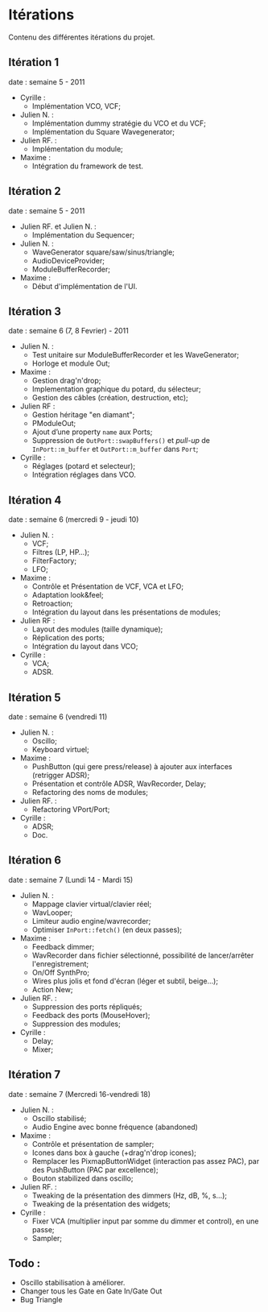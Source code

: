 Itérations
==========

Contenu des différentes itérations du projet.

Itération 1
-----------
date : semaine 5 - 2011

- Cyrille :
    - Implémentation VCO, VCF;
- Julien N. :
    - Implémentation dummy stratégie du VCO et du VCF;
    - Implémentation du Square Wavegenerator;
- Julien RF. :
    - Implémentation du module;
- Maxime :
    - Intégration du framework de test.

Itération 2
-----------
date : semaine 5 - 2011

- Julien RF. et Julien N. :
    - Implémentation du Sequencer;
- Julien N. :
    - WaveGenerator square/saw/sinus/triangle;
    - AudioDeviceProvider;
    - ModuleBufferRecorder;
- Maxime :
    - Début d'implémentation de l'UI.

Itération 3
-----------
date : semaine 6 (7, 8 Fevrier) - 2011

- Julien N. :
    - Test unitaire sur ModuleBufferRecorder et les WaveGenerator;
    - Horloge et module Out;
- Maxime :
    - Gestion drag'n'drop;
    - Implementation graphique du potard, du sélecteur;
    - Gestion des câbles (création, destruction, etc);
- Julien RF :
    - Gestion héritage "en diamant";
    - PModuleOut;
    - Ajout d’une property `name` aux Ports;
    - Suppression de `OutPort::swapBuffers()` et *pull-up* de `InPort::m_buffer` et `OutPort::m_buffer` dans `Port`;
- Cyrille :
    - Réglages (potard et selecteur);
    - Intégration réglages dans VCO.

Itération 4
-----------
date :  semaine 6 (mercredi 9 - jeudi 10)

- Julien N. :
    - VCF;
    - Filtres (LP, HP…);
    - FilterFactory;
    - LFO;
- Maxime :
    - Contrôle et Présentation de VCF, VCA et LFO;
    - Adaptation look&feel;
    - Retroaction;
    - Intégration du layout dans les présentations de modules;
- Julien RF :
    - Layout des modules (taille dynamique);
    - Réplication des ports;
    - Intégration du layout dans VCO;
- Cyrille :
    - VCA;
    - ADSR.

Itération 5
-----------
date :  semaine 6 (vendredi 11)

- Julien N. :
    - Oscillo;
    - Keyboard virtuel;
- Maxime :
    - PushButton (qui gere press/release) à ajouter aux interfaces (retrigger ADSR);
    - Présentation et contrôle ADSR, WavRecorder, Delay;
    - Refactoring des noms de modules;
- Julien RF. :
    - Refactoring VPort/Port;
- Cyrille :
    - ADSR;
    - Doc.

Itération 6
-----------
date :  semaine 7 (Lundi 14 - Mardi 15)

- Julien N. :
    - Mappage clavier virtual/clavier réel;
    - WavLooper;
    - Limiteur audio engine/wavrecorder;
    - Optimiser `InPort::fetch()` (en deux passes);
- Maxime :
    - Feedback dimmer;
    - WavRecorder dans fichier sélectionné, possibilité de lancer/arrêter l'enregistrement;
    - On/Off SynthPro;
    - Wires plus jolis et fond d'écran (léger et subtil, beige…);
    - Action New;
- Julien RF. :
    - Suppression des ports répliqués;
    - Feedback des ports (MouseHover);
    - Suppression des modules;
- Cyrille :
    - Delay;
    - Mixer;

Itération 7
-----------
date :  semaine 7 (Mercredi 16-vendredi 18)

- Julien N. :
    - Oscillo stabilisé;
    - Audio Engine avec bonne fréquence (abandoned)
- Maxime :
    - Contrôle et présentation de sampler;
    - Icones dans box à gauche (+drag'n'drop icones);
    - Remplacer les PixmapButtonWidget (interaction pas assez PAC), par des PushButton (PAC par excellence);
    - Bouton stabilized dans oscillo;
- Julien RF. :
    - Tweaking de la présentation des dimmers (Hz, dB, %, s…);
    - Tweaking de la présentation des widgets;
- Cyrille :
    - Fixer VCA (multiplier input par somme du dimmer et control), en une passe;
    - Sampler;

Todo :
--------
- Oscillo stabilisation à améliorer.
- Changer tous les Gate en Gate In/Gate Out
- Bug Triangle